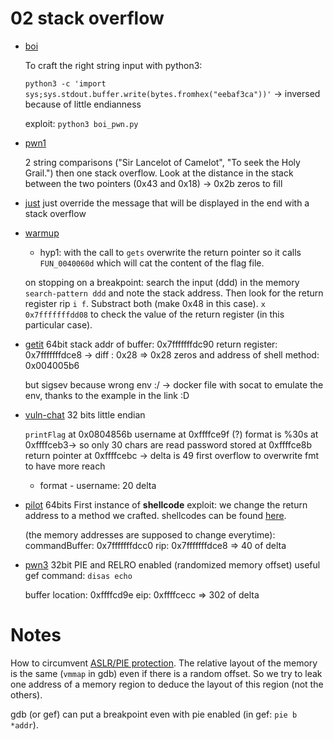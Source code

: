 # 02 stack overflow

* [boi](https://github.com/EmpireCTF/empirectf/blob/master/writeups/2018-09-14-CSAW-CTF-Quals/files/boi)

    To craft the right string input with python3:

    `python3 -c 'import sys;sys.stdout.buffer.write(bytes.fromhex("eebaf3ca"))'` -> inversed because of little endianness

    exploit: `python3 boi_pwn.py`

* [pwn1](https://github.com/zst-ctf/tamuctf-2019-writeups/blob/master/Solved/Pwn1/pwn1)

    2 string comparisons ("Sir Lancelot of Camelot", "To seek the Holy Grail.") then one stack overflow.
    Look at the distance in the stack between the two pointers (0x43 and 0x18) -> 0x2b zeros to fill

* [just](https://teamrocketist.github.io/2017/09/04/Pwn-Tokyo-Westerns-CTF-3rd-2017-Just-do-it/)
    just override the message that will be displayed in the end with a stack overflow

* [warmup](https://github.com/ctfs/write-ups-2016/blob/master/csaw-ctf-2016-quals/pwn/warmup-50/warmup)
    * hyp1: with the call to `gets` overwrite the return pointer so it calls `FUN_0040060d` which will cat the content of the flag file.

    on stopping on a breakpoint: search the input (ddd) in the memory `search-pattern ddd` and note the stack address. Then look for the return register rip `i f`. Substract both (make 0x48 in this case). `x 0x7fffffffdd08` to check the value of the return register (in this particular case).

* [getit](https://github.com/osirislab/CSAW-CTF-2018-Quals/tree/master/pwn/get_it)
    64bit
    stack addr of buffer: 0x7fffffffdc90
    return register: 0x7fffffffdce8
    -> diff : 0x28
    => 0x28 zeros and address of shell method: 0x004005b6

    but sigsev because wrong env :/ -> docker file with socat to emulate the env, thanks to the example in the link :D

* [vuln-chat](https://github.com/j3rrry/Writeups/tree/master/CTF/2017/TU/Pwn/vuln%20chat)
    32 bits
    little endian

    `printFlag` at 0x0804856b
    username at 0xffffce9f (?)
    format is %30s at 0xffffceb3-> so only 30 chars are read
    password stored at 0xffffce8b
    return pointer at 0xffffcebc
        -> delta is 49
    first overflow to overwrite fmt to have more reach
    - format - username: 20 delta

* [pilot](https://github.com/osirislab/CSAW-CTF-2017-Quals/tree/master/pwn/pilot)
    64bits
    First instance of **shellcode** exploit: we change the return address to a method we crafted.
    shellcodes can be found [here](http://shell-storm.org/shellcode/).

    (the memory addresses are supposed to change everytime):
    commandBuffer: 0x7fffffffdcc0
    rip: 0x7fffffffdce8
    => 40 of delta

* [pwn3](https://github.com/zst-ctf/tamuctf-2019-writeups/tree/master/Solved/Pwn3)
    32bit
    PIE and RELRO enabled (randomized memory offset)
    useful gef command: `disas echo`

    buffer location: 0xffffcd9e
    eip: 0xffffcecc
    => 302 of delta



# Notes

How to circumvent [ASLR/PIE protection](https://guyinatuxedo.github.io/5.1-mitigation_aslr_pie/index.html). The relative layout of the memory is the same (`vmmap` in gdb) even if there is a random offset. So we try to leak one address of a memory region to deduce the layout of this region (not the others).

gdb (or gef) can put a breakpoint even with pie enabled (in gef: `pie b *addr`).